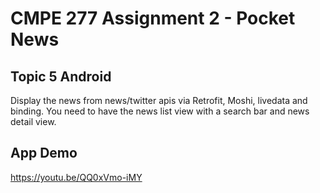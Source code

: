 # CMPE 277 Assignment 2 - Pocket News 

## Topic 5 Android ##
Display the news from news/twitter apis via Retrofit, Moshi, livedata and binding. You need to have the news list view with a search bar and news detail view.

## App Demo ##
https://youtu.be/QQ0xVmo-iMY

